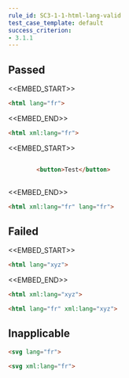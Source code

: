 ```yaml
---
rule_id: SC3-1-1-html-lang-valid
test_case_template: default
success_criterion:
- 3.1.1
---
```


## Passed

<<EMBED_START>>
```html
<html lang="fr">
```
<<EMBED_END>>

```html
<html xml:lang="fr">
```

<<EMBED_START>>
```html

        <button>Test</button>
      
```
<<EMBED_END>>

```html
<html xml:lang="fr" lang="fr">
```

## Failed

<<EMBED_START>>
```html
<html lang="xyz">
```
<<EMBED_END>>

```html
<html xml:lang="xyz">
```

```html
<html lang="fr" xml:lang="xyz">
```

## Inapplicable

```html
<svg lang="fr">
```

```html
<svg xml:lang="fr">
```
